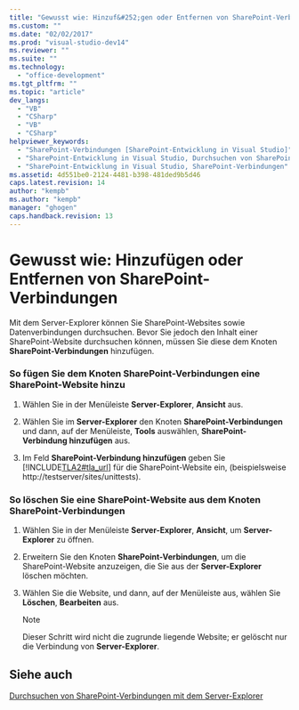 ```yaml
---
title: "Gewusst wie: Hinzuf&#252;gen oder Entfernen von SharePoint-Verbindungen"
ms.custom: ""
ms.date: "02/02/2017"
ms.prod: "visual-studio-dev14"
ms.reviewer: ""
ms.suite: ""
ms.technology: 
  - "office-development"
ms.tgt_pltfrm: ""
ms.topic: "article"
dev_langs: 
  - "VB"
  - "CSharp"
  - "VB"
  - "CSharp"
helpviewer_keywords: 
  - "SharePoint-Verbindungen [SharePoint-Entwicklung in Visual Studio]"
  - "SharePoint-Entwicklung in Visual Studio, Durchsuchen von SharePoint-Websites"
  - "SharePoint-Entwicklung in Visual Studio, SharePoint-Verbindungen"
ms.assetid: 4d551be0-2124-4481-b398-481ded9b5d46
caps.latest.revision: 14
author: "kempb"
ms.author: "kempb"
manager: "ghogen"
caps.handback.revision: 13
---
```

# Gewusst wie: Hinzuf&#252;gen oder Entfernen von SharePoint-Verbindungen
  Mit dem Server\-Explorer können Sie SharePoint\-Websites sowie Datenverbindungen durchsuchen.  Bevor Sie jedoch den Inhalt einer SharePoint\-Website durchsuchen können, müssen Sie diese dem Knoten **SharePoint\-Verbindungen** hinzufügen.  
  
### So fügen Sie dem Knoten SharePoint\-Verbindungen eine SharePoint\-Website hinzu  
  
1.  Wählen Sie in der Menüleiste **Server\-Explorer**, **Ansicht** aus.  
  
2.  Wählen Sie im **Server\-Explorer** den Knoten **SharePoint\-Verbindungen** und dann, auf der Menüleiste, **Tools** auswählen, **SharePoint\-Verbindung hinzufügen** aus.  
  
3.  Im Feld **SharePoint\-Verbindung hinzufügen** geben Sie [!INCLUDE[TLA2#tla_url](../sharepoint/includes/tla2sharptla-url-md.md)] für die SharePoint\-Website ein, \(beispielsweise http:\/\/testserver\/sites\/unittests\).  
  
### So löschen Sie eine SharePoint\-Website aus dem Knoten SharePoint\-Verbindungen  
  
1.  Wählen Sie in der Menüleiste **Server\-Explorer**, **Ansicht**, um **Server\-Explorer** zu öffnen.  
  
2.  Erweitern Sie den Knoten **SharePoint\-Verbindungen**, um die SharePoint\-Website anzuzeigen, die Sie aus der **Server\-Explorer** löschen möchten.  
  
3.  Wählen Sie die Website, und dann, auf der Menüleiste aus, wählen Sie **Löschen**, **Bearbeiten** aus.  
  
    > [!NOTE]  
    >  Dieser Schritt wird nicht die zugrunde liegende Website; er gelöscht nur die Verbindung von **Server\-Explorer**.  
  
## Siehe auch  
 [Durchsuchen von SharePoint-Verbindungen mit dem Server-Explorer](../sharepoint/browsing-sharepoint-connections-using-server-explorer.md)  
  
  